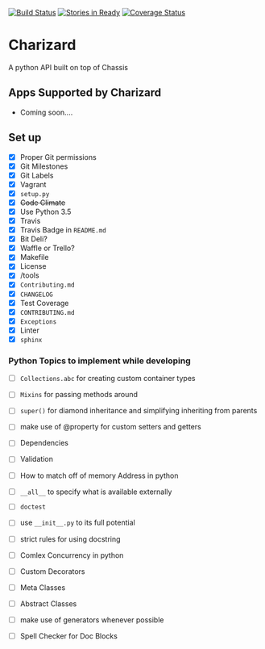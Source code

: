[![Build Status](https://travis-ci.org/Hawt-Lava/Charizard.svg?branch=master)](https://travis-ci.org/Hawt-Lava/Charizard)
 [![Stories in Ready](https://badge.waffle.io/Hawt-Lava/Charizard.png?label=ready&title=Ready)](https://waffle.io/Hawt-Lava/Charizard) [![Coverage Status](https://coveralls.io/repos/Hawt-Lava/Charizard/badge.svg?branch=master&service=github)](https://coveralls.io/github/Hawt-Lava/Charizard?branch=master)
# Charizard
A python API built on top of Chassis

## Apps Supported by Charizard
* Coming soon....

## Set up
- [x] Proper Git permissions
- [x] Git Milestones
- [x] Git Labels
- [x] Vagrant
- [x] `setup.py`
- [x] ~~Code Climate~~
- [x] Use Python 3.5
- [x] Travis
- [x] Travis Badge in `README.md`
- [x] Bit Deli?
- [x] Waffle or Trello?
- [x] Makefile
- [x] License
- [x] /tools
- [x] `Contributing.md`
- [x] `CHANGELOG`
- [x] Test Coverage
- [x] `CONTRIBUTING.md`
- [x] `Exceptions`
- [x] Linter
- [x] `sphinx`

### Python Topics to implement while developing
- [ ] `Collections.abc` for creating custom container types
- [ ] `Mixins` for passing methods around
- [ ] `super()` for diamond inheritance and simplifying inheriting from parents
- [ ] make use of @property for custom setters and getters
- [ ] Dependencies
- [ ] Validation
- [ ] How to match off of memory Address in python
- [ ] `__all__` to specify what is available externally
- [ ] `doctest`
- [ ] use `__init__.py` to its full potential
- [ ] strict rules for using docstring
- [ ] Comlex Concurrency in python
- [ ] Custom Decorators
- [ ] Meta Classes
- [ ] Abstract Classes
- [ ] make use of generators whenever possible
- [ ] Spell Checker for Doc Blocks

